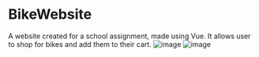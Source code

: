 # BikeWebsite
A website created for a school assignment, made using Vue. It allows user to shop for bikes and add them to their cart.
![image](https://github.com/kmarsbar/BikeWebsite/assets/109586694/aea3d9d9-5676-4938-9708-b0aa3ced711d)
![image](https://github.com/kmarsbar/BikeWebsite/assets/109586694/6293d4a6-1dfb-4d02-b276-8f0243fa2e89)
